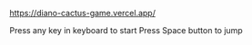 https://diano-cactus-game.vercel.app/

Press any key in keyboard to start
Press Space button to jump

